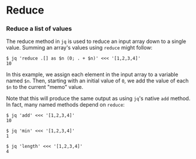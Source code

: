 Reduce
========================================

### Reduce a list of values

The reduce method in `jq` is used to reduce an input array down to a
single value. Summing an array's values using `reduce` might follow:

    $ jq 'reduce .[] as $n (0; . + $n)' <<< '[1,2,3,4]'
    10

In this example, we assign each element in the input array to a variable
named `$n`. Then, starting with an initial value of `0`, we add the value
of each `$n` to the current "memo" value.

Note that this will produce the same output as using `jq`'s native `add`
method. In fact, many named methods depend on `reduce`:

    $ jq 'add' <<< '[1,2,3,4]'
    10
    
    $ jq 'min' <<< '[1,2,3,4]'
    1
    
    $ jq 'length' <<< '[1,2,3,4]'
    4

